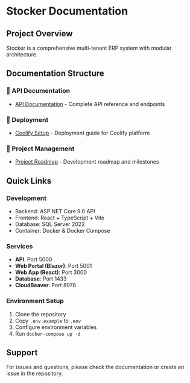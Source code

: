 # Stocker Documentation

## Project Overview
Stocker is a comprehensive multi-tenant ERP system with modular architecture.

## Documentation Structure

### 📁 API Documentation
- [API Documentation](./api/API_DOCUMENTATION.md) - Complete API reference and endpoints

### 📁 Deployment
- [Coolify Setup](./deployment/COOLIFY_SETUP.md) - Deployment guide for Coolify platform

### 📁 Project Management
- [Project Roadmap](./project/PROJECT_ROADMAP.md) - Development roadmap and milestones

## Quick Links

### Development
- Backend: ASP.NET Core 9.0 API
- Frontend: React + TypeScript + Vite
- Database: SQL Server 2022
- Container: Docker & Docker Compose

### Services
- **API**: Port 5000
- **Web Portal (Blazor)**: Port 5001  
- **Web App (React)**: Port 3000
- **Database**: Port 1433
- **CloudBeaver**: Port 8978

### Environment Setup
1. Clone the repository
2. Copy `.env.example` to `.env`
3. Configure environment variables
4. Run `docker-compose up -d`

## Support
For issues and questions, please check the documentation or create an issue in the repository.